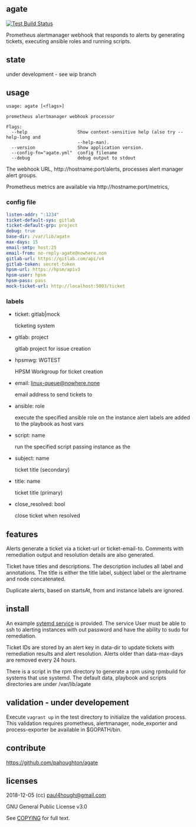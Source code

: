 ## agate

[![Test Build Status](https://travis-ci.org/pahoughton/agate.png)](https://travis-ci.org/pahoughton/agate)

Prometheus alertmanager webhook that responds to alerts by generating
tickets, executing ansible roles and running scripts.

## state

under development - see wip branch

## usage

```
usage: agate [<flags>]

prometheus alertmanager webhook processor

Flags:
  --help                   Show context-sensitive help (also try --help-long and
                           --help-man).
  --version                Show application version.
  --config-fn="agate.yml"  config filename
  --debug                  debug output to stdout
```

The webhook URL, http://hostname:port/alerts, processes alert manager
alert groups.

Prometheus metrics are available via http://hostname:port/metrics,

### config file

```yaml
listen-addr: ":1234"
ticket-default-sys: gitlab
ticket-default-grp: project
debug: true
base-dir: /var/lib/agate
max-days: 15
email-smtp: host:25
email-from: no-reply-agate@nowhere.non
gitlab-url: https://gitlab.com/api/v4
gitlab-token: secret-token
hpsm-url: https://hpsm/apiv3
hpsm-user: hpsm
hpsm-pass: pass
mock-ticket-url: http://localhost:5003/ticket
```

### labels

* ticket: gitlab|mock

  ticketing system

* gitlab: project

  gitlab project for issue creation

* hpsmwg: WGTEST

  HPSM Workgroup for ticket creation

* email: linux-queue@nowhere.none

  email address to send tickets to

* ansible: role

  execute the specified ansible role on the instance alert labels
  are added to the playbook as host vars

* script: name

  run the specified script passing instance as the

* subject: name

  ticket title (secondary)

* title: name

  ticket title (primary)

* close_resolved: bool

  close ticket when resolved

## features

Alerts generate a ticket via a ticket-url or ticket-email-to.
Comments with remediation output and resolution details are also generated.

Ticket have titles and descriptions. The description includes all
label and annotations. The title is either the title label,
subject label or the alertname and node concatenated.

Duplicate alerts, based on startsAt, from and instance labels are ignored.

## install

An example [sytemd service](../master/agate.service) is
provided. The service User must be able to ssh to alerting instances
with out password and have the ability to sudo for remediation.

Ticket IDs are stored by an alert key in data-dir to update tickets with
remediation results and alert resolution. Alerts older than
data-max-days are removed every 24 hours.

There is a script in the rpm directory to generate a rpm using
rpmbuild for systems that use systemd. The default data, playbook and
scripts directories are under /var/lib/agate

## validation - under developement

Execute `vagrant up` in the test directory to initialize the
validation process. This validation requires prometheus, alertmanager,
node_exporter and process-exporter be available in $GOPATH/bin.

## contribute

https://github.com/pahoughton/agate

## licenses

2018-12-05 (cc) <paul4hough@gmail.com>

GNU General Public License v3.0

See [COPYING](../master/COPYING) for full text.
